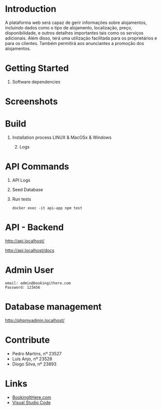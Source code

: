 # Introduction 
A plataforma web será capaz de gerir informações sobre alojamentos, incluindo dados como o tipo de alojamento, localização, preço, disponibilidade, e outros detalhes importantes tais como os serviços adicionais. Além disso, terá uma utilização facilitada para os proprietários e para os clientes. Também permitirá aos anunciantes a promoção dos alojamentos.

# Getting Started
1. Software dependencies


# Screenshots



# Build

1. Installation process LINUX & MacOSx & Windows
  
   
   2. Logs



# API Commands
1. API Logs
  

2. Seed Database
 



5. Run tests
   ```shell
   docker exec -it api-app npm test
   ```

# API - Backend

   http://api.localhost/

   http://api.localhost/docs


# Admin User
  ```
  email: admin@bookingithere.com
  Password: 123456
  ```

# Database management

   http://phpmyadmin.localhost/

# Contribute

- Pedro Martins, nº 23527
- Luís Anjo, nº 23528
- Diogo Silva, nº 23893

# Links

- [BookingItHere.com](https://BookingItHere.com)
- [Visual Studio Code](https://github.com/Microsoft/vscode)
